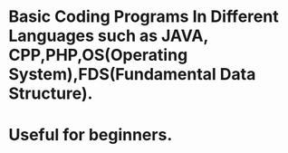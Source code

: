 # Basic Coding Programs In Different Languages such as JAVA, CPP,PHP,OS(Operating System),FDS(Fundamental Data Structure).  

# Useful for beginners.

